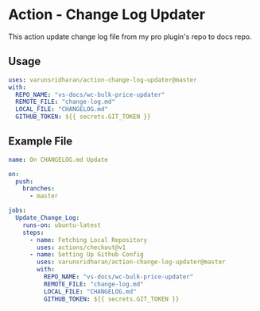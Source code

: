 # Action - Change Log Updater

This action update change log file from my pro plugin's repo to docs repo.

## Usage
```yaml
uses: varunsridharan/action-change-log-updater@master
with:
  REPO_NAME: "vs-docs/wc-bulk-price-updater"
  REMOTE_FILE: "change-log.md"
  LOCAL_FILE: "CHANGELOG.md"
  GITHUB_TOKEN: ${{ secrets.GIT_TOKEN }}
```

## Example File

```yaml
name: On CHANGELOG.md Update

on:
  push:
    branches:
      - master

jobs:
  Update_Change_Log:
    runs-on: ubuntu-latest
    steps:
      - name: Fetching Local Repository
        uses: actions/checkout@v1
      - name: Setting Up Github Config
        uses: varunsridharan/action-change-log-updater@master
        with:
          REPO_NAME: "vs-docs/wc-bulk-price-updater"
          REMOTE_FILE: "change-log.md"
          LOCAL_FILE: "CHANGELOG.md"
          GITHUB_TOKEN: ${{ secrets.GIT_TOKEN }}
```